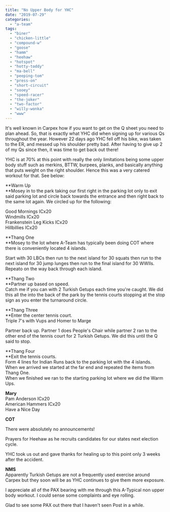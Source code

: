 ```yaml
---
title: "No Upper Body for YHC"
date: "2019-07-29"
categories: 
  - "a-team"
tags: 
  - "biner"
  - "chicken-little"
  - "compound-w"
  - "goose"
  - "hamm"
  - "heehaw"
  - "hotspot"
  - "hotty-toddy"
  - "ma-bell"
  - "peeping-tom"
  - "press-on"
  - "short-circuit"
  - "sooey"
  - "speed-racer"
  - "the-joker"
  - "two-factor"
  - "willy-wonka"
  - "www"
---
```


It's well known in Carpex how if you want to get on the Q sheet you need to plan ahead. So, that is exactly what YHC did when signing up for various Qs throughout the year. However 22 days ago YHC fell off his bike, was taken to the ER, and messed up his shoulder pretty bad. After having to give up 2 of my Qs since then, it was time to get back out there!

YHC is at 70% at this point with really the only limitations being some upper body stuff such as merkins, BTTW, burpees, planks, and basically anything that puts weight on the right shoulder. Hence this was a very catered workout for that. See below:

**Warm Up  
**Mosey in to the park taking our first right in the parking lot only to exit said parking lot and circle back towards the entrance and then right back to the same lot again. We circled up for the following:

Good Mornings ICx20  
Windmills ICx20  
Frankenstein Leg Kicks ICx20  
Hillbillies ICx20

**Thang One  
**Mosey to the lot where A-Team has typically been doing COT where there is conveniently located 4 islands.

Start with 30 LBCs then run to the next island for 30 squats then run to the next island for 30 jump lunges then run to the final island for 30 WWIIs. Repeato on the way back through each island.

**Thang Two  
**Partner up based on speed.  
Catch me if you can with 2 Turkish Getups each time you're caught. We did this all the into the back of the park by the tennis courts stopping at the stop sign as you enter the turnaround circle.

**Thang Three  
**Enter the center tennis court.  
Triple 7's with Vups and Homer to Marge  
  
Partner back up. Partner 1 does People's Chair while partner 2 ran to the other end of the tennis court for 2 Turkish Getups. We did this until the Q said to stop.

**Thang Four  
**Exit the tennis courts.  
Form 4 lines for Indian Runs back to the parking lot with the 4 islands.  
When we arrived we started at the far end and repeated the items from Thang One.  
When we finished we ran to the starting parking lot where we did the Warm Ups.

**Mary**  
Pam Anderson ICx20  
American Hammers ICx20  
Have a Nice Day

**COT**  
  
There were absolutely no announcements!  
  
Prayers for Heehaw as he recruits candidates for our states next election cycle.

YHC took us out and gave thanks for healing up to this point only 3 weeks after the accident.

**NMS**  
Apparently Turkish Getups are not a frequently used exercise around Carpex but they soon will be as YHC continues to give them more exposure.

I appreciate all of the PAX bearing with me through this A-Typical non upper body workout. I could sense some complaints and eye rolling.

Glad to see some PAX out there that I haven't seen Post in a while.
